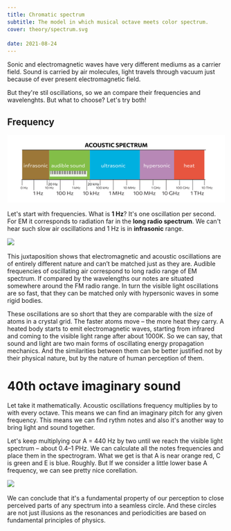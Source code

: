 ```yaml
---
title: Chromatic spectrum
subtitle: The model in which musical octave meets color spectrum.
cover: theory/spectrum.svg

date: 2021-08-24
---
```


Sonic and electromagnetic waves have very different mediums as a carrier field. Sound is carried by air molecules, light travels through vacuum just because of ever present electromagnetic field.

But they're stil oscillations, so we an compare their frequencies and wavelenghts. But what to choose? Let's try both!

## Frequency

![svg](./acoustic-spectrum.svg)

Let's start with frequencies. What is **1 Hz**? It's one oscillation per second. For EM it corresponds to radiation far in the **long radio spectrum**. We can't hear such slow air oscillations and 1 Hz is in **infrasonic** range.

<img src="/media/theory/em-acoustic.svg" >

This juxtaposition shows that electromagnetic and acoustic oscillations are of entirely different nature and can’t be matched just as they are. Audible frequencies of oscillating air correspond to long radio range of EM spectrum. If compared by the wavelengths our notes are situated somewhere around the FM radio range. In turn the visible light oscillations are so fast, that they can be matched only with hypersonic waves in some rigid bodies.

These oscillations are so short that they are comparable with the size of atoms in a crystal grid. The faster atoms move – the more heat they carry. A heated body starts to emit electromagnetic waves, starting from infrared and coming to the visible light range after about 1000K. So we can say, that sound and light are two main forms of oscillating energy propagation mechanics. And the similarities between them can be better justified not by their physical nature, but by the nature of human perception of them.

# 40th octave imaginary sound

Let take it mathematically. Acoustic oscillations frequency multiplies by to with every octave. This means we can find an imaginary pitch for any given frequency. This means we can find rythm notes and also it's another way to bring light and sound together.

Let's keep multiplying our A = 440 Hz by two until we reach the visible light spectrum – about 0.4–1 PHz. We can calculate all the notes frequencies and place them in the spectrogram. What we get is that A is near orange red, C is green and E is blue. Roughly. But If we consider a little lower base A frequency, we can see pretty nice corellation.

<img src="/media/theory/spectrum.svg" />

We can conclude that it's a fundamental property of our perception to close perceived parts of any spectrum into a seamless circle. And these circles are not just illusions as the resonances and periodicities are based on fundamental principles of physics.
